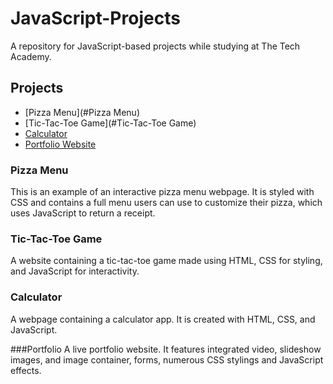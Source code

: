 # JavaScript-Projects

A repository for JavaScript-based projects while studying at The Tech Academy.

## Projects
* [Pizza Menu](#Pizza Menu)
* [Tic-Tac-Toe Game](#Tic-Tac-Toe Game)
* [Calculator](#Calculator)
* [Portfolio Website](#Portfolio)

### Pizza Menu
This is an example of an interactive pizza menu webpage. It is styled with CSS and contains a full menu users can use to customize their pizza, which uses JavaScript to return a receipt.

### Tic-Tac-Toe Game
A website containing a tic-tac-toe game made using HTML, CSS for styling, and JavaScript for interactivity.

### Calculator
A webpage containing a calculator app. It is created with HTML, CSS, and JavaScript. 

###Portfolio
A live portfolio website. It features integrated video, slideshow images, and image container, forms, numerous CSS stylings and JavaScript effects. 

